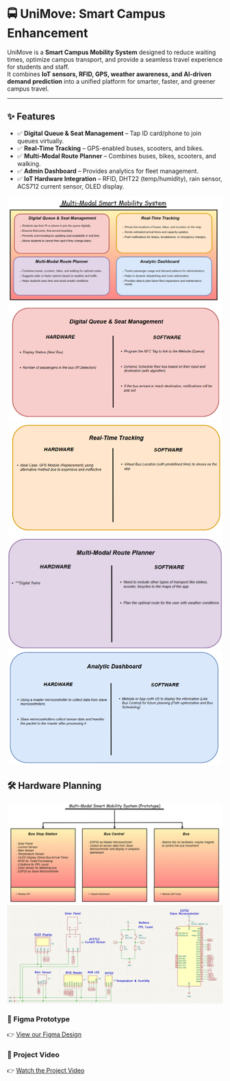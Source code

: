 # 🚍 UniMove: Smart Campus Enhancement

UniMove is a **Smart Campus Mobility System** designed to reduce waiting times, optimize campus transport, and provide a seamless travel experience for students and staff.  
It combines **IoT sensors, RFID, GPS, weather awareness, and AI-driven demand prediction** into a unified platform for smarter, faster, and greener campus travel.

---

## ✨ Features

- ✅ **Digital Queue & Seat Management** – Tap ID card/phone to join queues virtually.  
- ✅ **Real-Time Tracking** – GPS-enabled buses, scooters, and bikes.  
- ✅ **Multi-Modal Route Planner** – Combines buses, bikes, scooters, and walking.  
- ✅ **Admin Dashboard** – Provides analytics for fleet management.  
- ✅ **IoT Hardware Integration** – RFID, DHT22 (temp/humidity), rain sensor, ACS712 current sensor, OLED display.  


![Main Features](my-app/public/feature.png)
![1](my-app/public/feature1.png)
![2](my-app/public/feature2.png)
![3](my-app/public/feature3.png)
![4](my-app/public/feature4.png)

## 🛠️ Hardware Planning
![Prototype](my-app/public/hardware_planning.png)
![Hardware Planning](my-app/public/hardware_planning2.png)

### 📐 Figma Prototype  
👉 [View our Figma Design](https://www.figma.com/design/UNlKLkwWBsBDO5oIMZejqC/Smart-Campus-Enhancement?node-id=247-555&t=gj1G1HxMJkExqzMx-1)  

### 🎥 Project Video  
👉 [Watch the Project Video](https://youtu.be/8Ld1B0URSZ8)  
